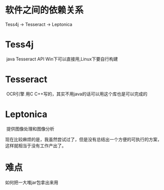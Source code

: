 # 软件之间的依赖关系

Tess4j -> Tesseract -> Leptonica



# Tess4j

​	java Tesseract API	Win下可以直接用,Linux下要自行构建

# Tesseract

​	OCR引擎 用C C++写的，其实不用java的话可以用这个库也是可以完成的

# Leptonica

​	提供图像处理和图像分析



现在比较麻烦的是，我虽然尝试过了，但是没有总结出一个方便的可执行的方案，这样就相当于没有工作产出了。



# 难点

如何把一大堆jar包拿出来用